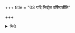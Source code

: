 +++
title = "03 यदि भिद्येत वर्षिष्यतीति"

+++

<details><summary>थिते</summary>

यदि भिद्येत वर्षिष्यतीति विद्यात् ३
</details>
